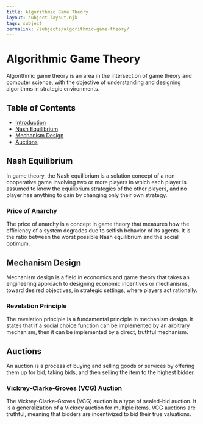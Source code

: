 ```yaml
---
title: Algorithmic Game Theory
layout: subject-layout.njk
tags: subject
permalink: /subjects/algorithmic-game-theory/
---
```


# Algorithmic Game Theory

Algorithmic game theory is an area in the intersection of game theory and computer science, with the objective of understanding and designing algorithms in strategic environments.

## Table of Contents

*   [Introduction](#algorithmic-game-theory)
*   [Nash Equilibrium](#nash-equilibrium)
*   [Mechanism Design](#mechanism-design)
*   [Auctions](#auctions)

## Nash Equilibrium

In game theory, the Nash equilibrium is a solution concept of a non-cooperative game involving two or more players in which each player is assumed to know the equilibrium strategies of the other players, and no player has anything to gain by changing only their own strategy.

### Price of Anarchy

The price of anarchy is a concept in game theory that measures how the efficiency of a system degrades due to selfish behavior of its agents. It is the ratio between the worst possible Nash equilibrium and the social optimum.

## Mechanism Design

Mechanism design is a field in economics and game theory that takes an engineering approach to designing economic incentives or mechanisms, toward desired objectives, in strategic settings, where players act rationally.

### Revelation Principle

The revelation principle is a fundamental principle in mechanism design. It states that if a social choice function can be implemented by an arbitrary mechanism, then it can be implemented by a direct, truthful mechanism.

## Auctions

An auction is a process of buying and selling goods or services by offering them up for bid, taking bids, and then selling the item to the highest bidder.

### Vickrey-Clarke-Groves (VCG) Auction

The Vickrey-Clarke-Groves (VCG) auction is a type of sealed-bid auction. It is a generalization of a Vickrey auction for multiple items. VCG auctions are truthful, meaning that bidders are incentivized to bid their true valuations.